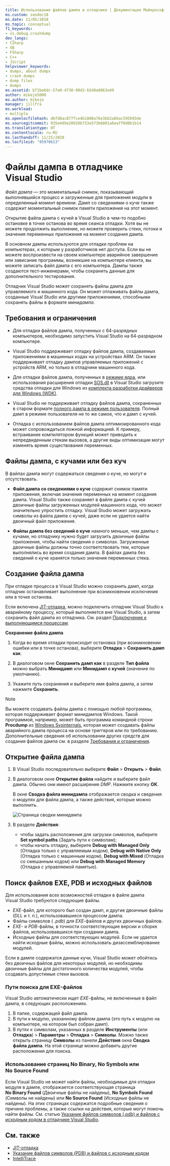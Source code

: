 ```yaml
---
title: Использование файлов дампа в отладчике | Документация Майкрософт
ms.custom: seodec18
ms.date: 11/05/2018
ms.topic: conceptual
f1_keywords:
- vs.debug.crashdump
dev_langs:
- CSharp
- VB
- FSharp
- C++
- JScript
helpviewer_keywords:
- dumps, about dumps
- crash dumps
- dump files
- dumps
ms.assetid: b71be6dc-57e0-4730-99d2-b540a0863e49
author: mikejo5000
ms.author: mikejo
manager: jillfra
ms.workload:
- multiple
ms.openlocfilehash: dbfd8ac877fce4b1808a76e3bb2a66ac595693de
ms.sourcegitcommit: 935e4d9a20928b733e573b6801a6eaff0d0b1b14
ms.translationtype: HT
ms.contentlocale: ru-RU
ms.lasthandoff: 11/25/2020
ms.locfileid: "95970613"
---
```

# <a name="dump-files-in-the-visual-studio-debugger"></a>Файлы дампа в отладчике Visual Studio

<a name="BKMK_What_is_a_dump_file_"></a> *Файл дампа* — это моментальный снимок, показывающий выполнявшийся процесс и загруженные для приложения модули в определенный момент времени. Дамп со сведениями о куче также содержит моментальный снимок памяти приложения на этот момент.

Открытие файла дампа с кучей в Visual Studio в чем-то подобно остановке в точке останова во время сеанса отладки. Хотя вы не можете продолжить выполнение, но можете проверить стеки, потоки и значения переменных приложения на момент создания дампа.

В основном дампы используются для отладки проблем на компьютерах, к которым у разработчиков нет доступа. Если вы не можете воспроизвести на своем компьютере аварийное завершение или зависание программы, возникшие на компьютере клиента, вы можете записать файл дампа с его компьютера. Дампы также создаются тест-инженерами, чтобы сохранить данные для дополнительного тестирования.

Отладчик Visual Studio может сохранять файлы дампа для управляемого и машинного кода. Он может отлаживать файлы дампа, созданные Visual Studio или другими приложениями, способными сохранять файлы в формате *минидампа*.

## <a name="requirements-and-limitations"></a><a name="BKMK_Requirements_and_limitations"></a> Требования и ограничения

- Для отладки файлов дампа, полученных с 64-разрядных компьютеров, необходимо запустить Visual Studio на 64-разрядном компьютере.

- Visual Studio поддерживает отладку файлов дампа, создаваемых приложениями в машинных кодах на устройствах ARM. Он также поддерживает отладку дампов управляемых приложений с устройств ARM, но только в отладчике машинного кода.

- Для отладки файлов дампа, полученных в [режиме ядра](/windows-hardware/drivers/debugger/kernel-mode-dump-files), или использования расширения отладки [SOS.dll](/dotnet/framework/tools/sos-dll-sos-debugging-extension) в Visual Studio загрузите средства отладки для Windows из [комплекта разработки драйверов для Windows (WDK)](/windows-hardware/drivers/download-the-wdk).

- Visual Studio не поддерживает отладку файлов дампа, сохраненных в старом формате [полного дампа в режиме пользователя](/windows/desktop/wer/collecting-user-mode-dumps). Полный дамп в режиме пользователя не то же самое, что и дамп с кучей.

- Отладка с использованием файлов дампа оптимизированного кода может сопровождаться ложной информацией. К примеру, встраивание компилятором функций может приводить к непредвиденным стекам вызовов, а другие виды оптимизации могут изменять время существования переменных.

## <a name="dump-files-with-or-without-heaps"></a><a name="BKMK_Dump_files__with_or_without_heaps"></a> Файлы дампа, с кучами или без куч

В файлах дампа могут содержаться сведения о куче, но могут и отсутствовать.

- **Файл дампа со сведениями о куче** содержит снимок памяти приложения, включая значения переменных на момент создания дампа. Visual Studio также сохраняет в файле дампа с кучей двоичные файлы загруженных модулей машинного кода, что может значительно упростить отладку. Visual Studio может загружать символы из файла дампа с кучей, даже если не удается найти двоичный файл приложения.

- **Файлы дампа без сведений о куче** намного меньше, чем дампы с кучами, но отладчику нужно будет загрузить двоичные файлы приложения, чтобы найти сведения о символах. Загруженные двоичные файлы должны точно соответствовать тем, которые выполнялись во время создания дампа. В файлах дампа без сведений о куче хранятся только значения переменных стека.

## <a name="create-a-dump-file"></a><a name="BKMK_Create_a_dump_file"></a> Создание файла дампа

При отладке процесса в Visual Studio можно сохранить дамп, когда отладчик останавливает выполнение при возникновении исключения или в точке останова.

Если включена [JIT-отладка](../debugger/just-in-time-debugging-in-visual-studio.md), можно подключить отладчик Visual Studio к аварийному процессу, который выполняется вне Visual Studio, а затем сохранить файл дампа из отладчика. См. раздел [Подключение к выполняющимся процессам](../debugger/attach-to-running-processes-with-the-visual-studio-debugger.md).

**Сохранение файла дампа**

1. Когда во время отладки происходит остановка (при возникновении ошибки или в точке останова), выберите **Отладка** > **Сохранить дамп как**.

1. В диалоговом окне **Сохранить дамп как** в разделе **Тип файла** можно выбрать **Минидамп** или **Минидамп с кучей** (значение по умолчанию).

1. Укажите путь сохранения и выберите имя файла дампа, а затем нажмите **Сохранить**.

>[!NOTE]
>Вы можете создавать файлы дампа с помощью любой программы, которая поддерживает формат минидампов Windows. Такой программой, например, может быть программа командной строки **Procdump** из [Windows Sysinternals](/sysinternals/), которая может создавать файлы аварийного дампа процесса на основе триггеров или по требованию. Дополнительные сведения об использовании других средств для создания файлов дампа см. в разделе [Требования и ограничения](../debugger/using-dump-files.md#BKMK_Requirements_and_limitations).

## <a name="open-a-dump-file"></a><a name="BKMK_Open_a_dump_file"></a> Открытие файла дампа

1. В Visual Studio последовательно выберите **Файл** > **Открыть** > **Файл**.

1. В диалоговом окне **Открытие файла** найдите и выберите файл дампа. Обычно они имеют расширение *DMP*. Нажмите кнопку **ОК**.

   В окне **Сводка файла минидампа** отображается сводка и сведения о модулях для файла дампа, а также действия, которые можно выполнить.

   ![Страница сводки минидампа](../debugger/media/dbg_dump_summarypage.png "Страница сводки минидампа")

1. В разделе **Действия**:
   - чтобы задать расположения для загрузки символов, выберите **Set symbol paths** (Задать пути к символам);
   - чтобы начать отладку, выберите **Debug with Managed Only** (Отладка только с управляемым кодом), **Debug with Native Only** (Отладка только с машинным кодом), **Debug with Mixed** (Отладка со смешанным кодом) или **Debug with Managed Memory** (Отладка с управляемой памятью).

## <a name="find-exe-pdb-and-source-files"></a><a name="BKMK_Find_binaries__symbol___pdb__files__and_source_files"></a> Поиск файлов EXE, PDB и исходных файлов

Для использования всех возможностей отладки в файле дампа Visual Studio требуются следующие файлы.

- *EXE*-файл, для которого был создан дамп, и другие двоичные файлы (DLL и т. п.), использовавшиеся процессом дампа.
- Файлы символов ( *.pdb*) для *EXE*-файлов и других двоичных файлов.
- *EXE*- и *PDB*-файлы, в точности соответствующие версии и сборке файлов, использовавшихся при создании дампа.
- Исходные файлы для соответствующих модулей. Если не удается найти исходные файлы, можно использовать дизассемблирование модулей.

Если в дампе содержатся данные кучи, Visual Studio может обойтись без двоичных файлов для некоторых модулей, но необходимы двоичные файлы для достаточного количества модулей, чтобы создавать допустимые стеки вызовов.

### <a name="search-paths-for-exe-files"></a>Пути поиска для EXE-файлов

Visual Studio автоматически ищет *EXE*-файлы, не включенные в файл дампа, в следующих расположениях.

1. В папке, содержащей файл дампа.
2. В пути к модулю, указанному файлом дампа (это путь к модулю на компьютере, на котором был собран дамп).
3. В путях к символам, указанных в разделе **Инструменты** (или **Отладка**) > **Параметры** > **Отладка** > **Символы**. Можно также открыть страницу **Символы** из панели **Действия** окна **Сводка файла дампа**. На этой странице можно добавить другие расположения для поиска.

### <a name="use-the-no-binary-no-symbols-or-no-source-found-pages"></a>Использование страниц No Binary, No Symbols или No Source Found

Если Visual Studio не может найти файлы, необходимые для отладки модуля в дампе, отображается соответствующая страница **No Binary Found** (Двоичные файлы не найдены), **No Symbols Found** (Символы не найдены) или **No Source Found** (Исходные файлы не найдены). На этих страницах содержатся подробные сведения о причине проблемы, а также ссылки на действия, которые могут помочь найти файлы. См. статью [Указание файлов символов (.pdb) и файлов с исходным кодом в отладчике Visual Studio](../debugger/specify-symbol-dot-pdb-and-source-files-in-the-visual-studio-debugger.md).

## <a name="see-also"></a>См. также

- [JIT-отладка](../debugger/just-in-time-debugging-in-visual-studio.md)
- [Указание файлов символов (PDB) и файлов с исходным кодом](../debugger/specify-symbol-dot-pdb-and-source-files-in-the-visual-studio-debugger.md)
- [IntelliTrace](../debugger/intellitrace.md)